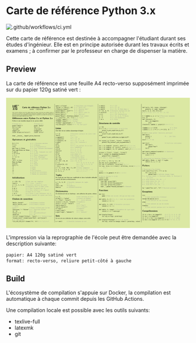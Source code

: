 # Carte de référence Python 3.x 

![.github/workflows/ci.yml](https://github.com/heig-tin-info/refcard-python/workflows/.github/workflows/ci.yml/badge.svg)

Cette carte de référence est destinée à accompagner l'étudiant durant ses études d'ingénieur. Elle est en principe autorisée durant les travaux écrits et examens ; à confirmer par le professeur en charge de dispenser la matière.

## Preview

La carte de référence est une feuille A4 recto-verso supposément imprimée sur du papier 120g satiné vert :

[![Preview](preview.png)](https://github.com/heig-tin-info/refcard-python/releases/latest/download/refcard-python.pdf)

L'impression via la reprographie de l'école peut être demandée avec la description suivante: 

```
papier: A4 120g satiné vert
format: recto-verso, reliure petit-côté à gauche
```

## Build

L'écosystème de compilation s'appuie sur Docker, la compilation est automatique à chaque commit depuis les GitHub Actions.

Une compilation locale est possible avec les outils suivants: 

- texlive-full
- latexmk
- git